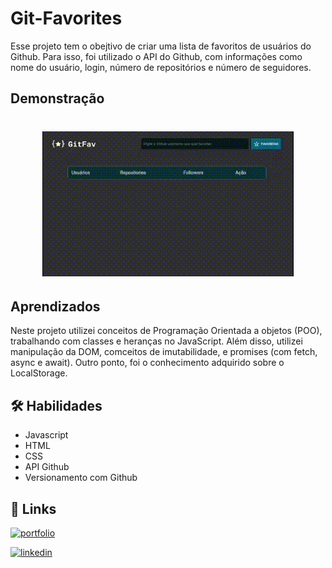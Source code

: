 
# Git-Favorites

Esse projeto tem o obejtivo de criar uma lista de favoritos de usuários do Github. Para isso, foi utilizado o API do Github, com informações como nome do usuário, login, número de repositórios e  número de seguidores. 


## Demonstração

<h1 align="center">
  <img alt=demonstration src="./assets/WhatsApp-Video-2022-05-31-at-10.37.31.gif"/>
 </h1>




## Aprendizados

Neste projeto utilizei conceitos de Programação Orientada a objetos (POO), trabalhando com classes e heranças no JavaScript. Além disso, utilizei manipulação da DOM, comceitos de imutabilidade, e promises (com fetch, async e await). Outro ponto, foi o conhecimento adquirido sobre o LocalStorage. 

## 🛠 Habilidades
- Javascript 
- HTML
- CSS
- API Github
- Versionamento com Github


## 🔗 Links
[![portfolio](https://img.shields.io/badge/my_portfolio-000?style=for-the-badge&logo=ko-fi&logoColor=white)](https://github.com/AndressaR27)

[![linkedin](https://img.shields.io/badge/linkedin-0A66C2?style=for-the-badge&logo=linkedin&logoColor=white)](https://www.linkedin.com/in/aandressarodrigues/)



